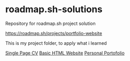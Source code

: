 # roadmap.sh-solutions
Repository for roadmap.sh project solution

https://roadmap.sh/projects/portfolio-website

This is my project folder, to apply what i learned

[Single Page CV](https://github.com/MoldinDev/roadmap.sh-solutions/tree/main/Frontend%20Projects/01-single-page-cv)
[Basic HTML Website](https://github.com/MoldinDev/roadmap.sh-solutions/tree/main/Frontend%20Projects/02-basic-html-website-no-css)
[Personal Portofolio](https://github.com/MoldinDev/roadmap.sh-solutions/tree/main/Frontend%20Projects/03-personal-portofolio)
